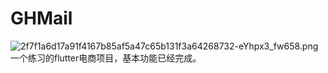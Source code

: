 # GHMail

![2f7f1a6d17a91f4167b85af5a47c65b131f3a64268732-eYhpx3_fw658.png](https://upload-images.jianshu.io/upload_images/668798-3439ff930b8a22cb.png?imageMogr2/auto-orient/strip%7CimageView2/2/w/1240)
一个练习的flutter电商项目，基本功能已经完成。


